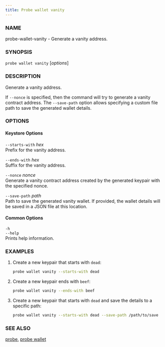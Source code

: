 ```yaml
---
title: Probe wallet vanity
---
```


### NAME

probe-wallet-vanity - Generate a vanity address.

### SYNOPSIS

`probe wallet vanity` [*options*]

### DESCRIPTION

Generate a vanity address.

If `--nonce` is specified, then the command will try to generate a vanity contract address. The `--save-path` option allows specifying a custom file path to save the generated wallet details.

### OPTIONS

#### Keystore Options

`--starts-with` _hex_  
Prefix for the vanity address.

`--ends-with` _hex_  
Suffix for the vanity address.

`--nonce` _nonce_  
Generate a vanity contract address created by the generated keypair with the specified nonce.

`--save-path` _path_  
Path to save the generated vanity wallet. If provided, the wallet details will be saved in a JSON file at this location.

#### Common Options

`-h`  
`--help`  
Prints help information.

### EXAMPLES

1. Create a new keypair that starts with `dead`:

   ```sh
   probe wallet vanity --starts-with dead
   ```

2. Create a new keypair ends with `beef`:

   ```sh
   probe wallet vanity --ends-with beef
   ```

3. Create a new keypair that starts with `dead` and save the details to a specific path:
   ```sh
   probe wallet vanity --starts-with dead --save-path /path/to/save
   ```

### SEE ALSO

[probe](./probe.md), [probe wallet](./probe-wallet.md)
